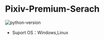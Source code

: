 # Pixiv-Premium-Serach
![python-version](https://img.shields.io/badge/python-%3E=3.11.0-green.svg)
- Suport OS：Windows,Linux
